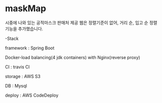 # maskMap

시중에 나와 있는 공적마스크 판매처 제공 웹은 정렬기준이 없어, 거리 순, 입고 순 정렬 기능을 추가했습니다.



-Stack

  framework : Spring Boot
  
  Docker-load balancing(4 jdk containers) with Nginx(reverse proxy)
  
  CI : travis CI 
  
  storage : AWS S3
  
  DB : Mysql
  
  deploy : AWS CodeDeploy
